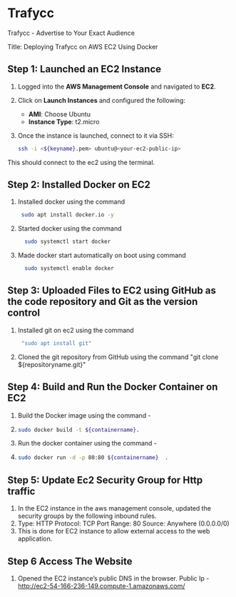 # Trafycc
Trafycc - Advertise to Your Exact Audience

Title: Deploying Trafycc on AWS EC2 Using Docker


## Step 1: Launched an EC2 Instance

 1. Logged into the **AWS Management Console** and navigated to **EC2**.
 2. Click on **Launch Instances** and configured the following:
    - **AMI**: Choose Ubuntu 
    - **Instance Type**: t2.micro 
3. Once the instance is launched, connect to it via SSH:

   ```bash
   ssh -i <${keyname}.pem> ubuntu@<your-ec2-public-ip>
  This should connect to the ec2 using the terminal.
## Step 2: Installed Docker on EC2 
 1. Installed docker using the command
    ```bash
     sudo apt install docker.io -y 
 3. Started docker using the command
    ```bash
      sudo systemctl start docker
 5. Made docker start automatically on boot using command
    ```bash
      sudo systemctl enable docker

## Step 3: Uploaded Files to EC2 using GitHub as the code repository and Git as the version control
 1. Installed git on ec2 using the command
    ```bash
     "sudo apt install git"
 4. Cloned the git repository from GitHub using the command "git clone ${repositoryname.git}" 

## Step 4: Build and Run the Docker Container on EC2
 1. Build the Docker image using the command -
 2. ```bash
    sudo docker build -t ${containername}.
 3. Run the docker container using the command -
 4. ```bash
    sudo docker run -d -p 80:80 ${containername}  .

## Step 5: Update Ec2 Security Group for Http  traffic 
 1. In the EC2 instance in the aws management console, updated the security groups by the following inbound rules.
 2. Type: HTTP
    Protocol: TCP
    Port Range: 80
    Source: Anywhere (0.0.0.0/0)
 3. This is done for EC2 instance to allow external access to the web application.

## Step 6 Access The Website
 1. Opened the EC2 instance’s public DNS in the browser. Public Ip -  http://ec2-54-166-236-149.compute-1.amazonaws.com/

